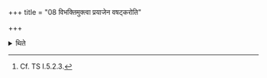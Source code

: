 +++
title = "08 विभक्तिमुक्त्वा प्रयाजेन वषट्करोति"

+++

<details><summary>थिते</summary>

8. Having uttered the case-form, with fore-offering for mula he makes the Vaṣaṭ-call.[^1]   

[^1]: Cf. TS I.5.2.3.
</details>
